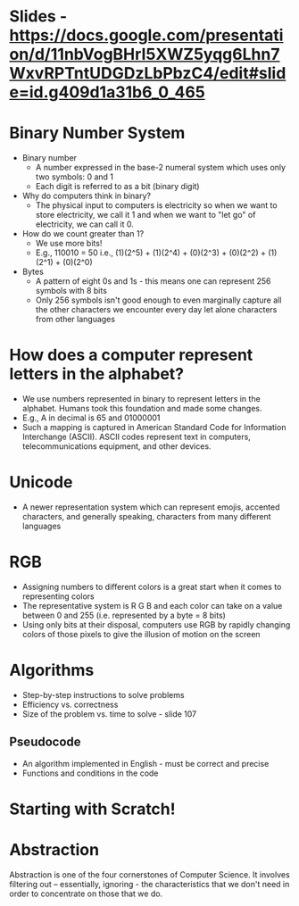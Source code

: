 # Slides - https://docs.google.com/presentation/d/11nbVogBHrI5XWZ5yqg6Lhn7WxvRPTntUDGDzLbPbzC4/edit#slide=id.g409d1a31b6_0_465

# Binary Number System
- Binary number
    - A number expressed in the base-2 numeral system which uses only two symbols: 0 and 1
    - Each digit is referred to as a bit (binary digit)
- Why do computers think in binary?
    - The physical input to computers is electricity so when we want to store electricity, we call it 1 and when we want to "let go" of electricity, we can call it 0.
- How do we count greater than 1?
    - We use more bits!
    - E.g., 110010 = 50 i.e., (1)(2^5) + (1)(2^4) + (0)(2^3) + (0)(2^2) + (1)(2^1) + (0)(2^0)
- Bytes
    - A pattern of eight 0s and 1s - this means one can represent 256 symbols with 8 bits
    - Only 256 symbols isn't good enough to even marginally capture all the other characters we encounter every day let alone characters from other languages

# How does a computer represent letters in the alphabet?
- We use numbers represented in binary to represent letters in the alphabet. Humans took this foundation and made some changes.
- E.g., A in decimal is 65 and 01000001
- Such a mapping is captured in American Standard Code for Information Interchange (ASCII). ASCII codes represent text in computers, telecommunications equipment, and other devices.

# Unicode
- A newer representation system which can represent emojis, accented characters, and generally speaking, characters from many different languages

# RGB
- Assigning numbers to different colors is a great start when it comes to representing colors
- The representative system is R G B and each color can take on a value between 0 and 255 (i.e. represented by a byte = 8 bits)
- Using only bits at their disposal, computers use RGB by rapidly changing colors of those pixels to give the illusion of motion on the screen

# Algorithms
- Step-by-step instructions to solve problems
- Efficiency vs. correctness
- Size of the problem vs. time to solve - slide 107

## Pseudocode
- An algorithm implemented in English - must be correct and precise
- Functions and conditions in the code

# Starting with Scratch!

# Abstraction
Abstraction is one of the four cornerstones of Computer Science. It involves filtering out – essentially, ignoring - the characteristics that we don't need in order to concentrate on those that we do.